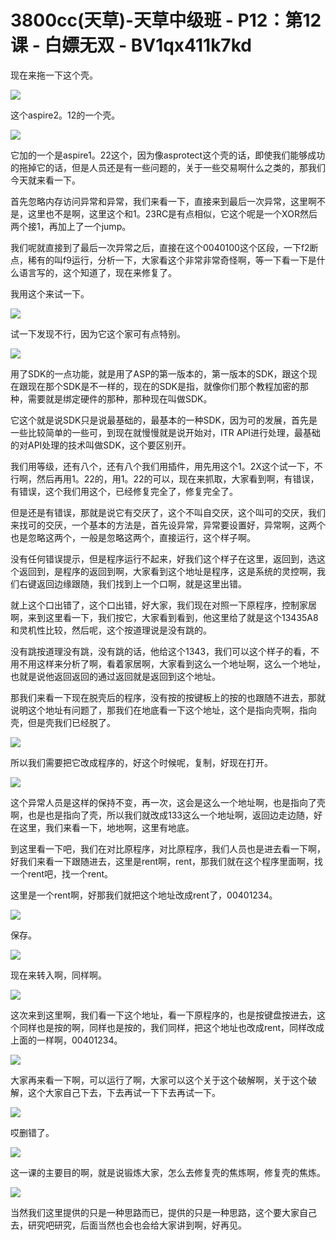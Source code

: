 # 3800cc(天草)-天草中级班 - P12：第12课 - 白嫖无双 - BV1qx411k7kd

现在来拖一下这个壳。

![](img/1e2b65bd27df0821d86bcbd95790d2af_1.png)

这个aspire2。12的一个壳。

![](img/1e2b65bd27df0821d86bcbd95790d2af_3.png)

它加的一个是aspire1。22这个，因为像asprotect这个壳的话，即使我们能够成功的拖掉它的话，但是人员还是有一些问题的，关于一些交易啊什么之类的，那我们今天就来看一下。

首先忽略内存访问异常和异常，我们来看一下，直接来到最后一次异常，这里啊不是，这里也不是啊，这里这个和1。23RC是有点相似，它这个呢是一个XOR然后两个接1，再加上了一个jump。

我们呢就直接到了最后一次异常之后，直接在这个0040100这个区段，一下f2断点，稀有的叫f9运行，分析一下，大家看这个非常非常奇怪啊，等一下看一下是什么语言写的，这个知道了，现在来修复了。

我用这个来试一下。

![](img/1e2b65bd27df0821d86bcbd95790d2af_5.png)

试一下发现不行，因为它这个家可有点特别。

![](img/1e2b65bd27df0821d86bcbd95790d2af_7.png)

用了SDK的一点功能，就是用了ASP的第一版本的，第一版本的SDK，跟这个现在跟现在那个SDK是不一样的，现在的SDK是指，就像你们那个教程加密的那种，需要就是绑定硬件的那种，那种现在叫做SDK。

它这个就是说SDK只是说最基础的，最基本的一种SDK，因为可的发展，首先是一些比较简单的一些可，到现在就慢慢就是说开始对，ITR API进行处理，最基础的对API处理的技术叫做SDK，这个要区别开。

我们用等级，还有八个，还有八个我们用插件，用先用这个1。2X这个试一下，不行啊，然后再用1。22的，用1。22的可以，现在来抓取，大家看到啊，有错误，有错误，这个我们用这个，已经修复完全了，修复完全了。

但是还是有错误，那就是说它有交厌了，这个不叫自交厌，这个叫可的交厌，我们来找可的交厌，一个基本的方法是，首先设异常，异常要设置好，异常啊，这两个也是忽略这两个，一般是忽略这两个，直接运行，这个样子啊。

没有任何错误提示，但是程序运行不起来，好我们这个样子在这里，返回到，选这个返回到，是程序的返回到啊，大家看到这个地址是程序，这是系统的灵控啊，我们右键返回边缘跟随，我们找到上一个口啊，就是这里出错。

就上这个口出错了，这个口出错，好大家，我们现在对照一下原程序，控制家居啊，来到这里看一下，我们按它，大家看到看到，他这里给了就是这个13435A8和灵机性比较，然后呢，这个按道理说是没有跳的。

没有跳按道理没有跳，没有跳的话，他给这个1343，我们可以这个样子的看，不用不用这样来分析了啊，看着家居啊，大家看到这么一个地址啊，这么一个地址，也就是说他返回返回的通过返回就是返回到这个地址。

那我们来看一下现在脱壳后的程序，没有按的按键板上的按的也跟随不进去，那就说明这个地址有问题了，那我们在地底看一下这个地址，这个是指向壳啊，指向壳，但是壳我们已经脱了。



![](img/1e2b65bd27df0821d86bcbd95790d2af_9.png)

所以我们需要把它改成程序的，好这个时候呢，复制，好现在打开。

![](img/1e2b65bd27df0821d86bcbd95790d2af_11.png)

这个异常人员是这样的保持不变，再一次，这会是这么一个地址啊，也是指向了壳啊，也是也是指向了壳，所以我们就改成133这么一个地址啊，返回边走边随，好在这里，我们来看一下，地地啊，这里有地底。

到这里看一下吧，我们在对比原程序，对比原程序，我们人员也是进去看一下啊，好我们来看一下跟随进去，这里是rent啊，rent，那我们就在这个程序里面啊，找一个rent吧，找一个rent。

这里是一个rent啊，好那我们就把这个地址改成rent了，00401234。

![](img/1e2b65bd27df0821d86bcbd95790d2af_13.png)

保存。

![](img/1e2b65bd27df0821d86bcbd95790d2af_15.png)

现在来转入啊，同样啊。

![](img/1e2b65bd27df0821d86bcbd95790d2af_17.png)

这次来到这里啊，我们看一下这个地址，看一下原程序的，也是按键盘按进去，这个同样也是按的啊，同样也是按的，我们同样，把这个地址也改成rent，同样改成上面的一样啊，00401234。



![](img/1e2b65bd27df0821d86bcbd95790d2af_19.png)

大家再来看一下啊，可以运行了啊，大家可以这个关于这个破解啊，关于这个破解，这个大家自己下去，下去再试一下下去再试一下。



![](img/1e2b65bd27df0821d86bcbd95790d2af_21.png)

哎删错了。

![](img/1e2b65bd27df0821d86bcbd95790d2af_23.png)

这一课的主要目的啊，就是说锻炼大家，怎么去修复壳的焦炼啊，修复壳的焦炼。

![](img/1e2b65bd27df0821d86bcbd95790d2af_25.png)

当然我们这里提供的只是一种思路而已，提供的只是一种思路，这个要大家自己去，研究吧研究，后面当然也会也会给大家讲到啊，好再见。

